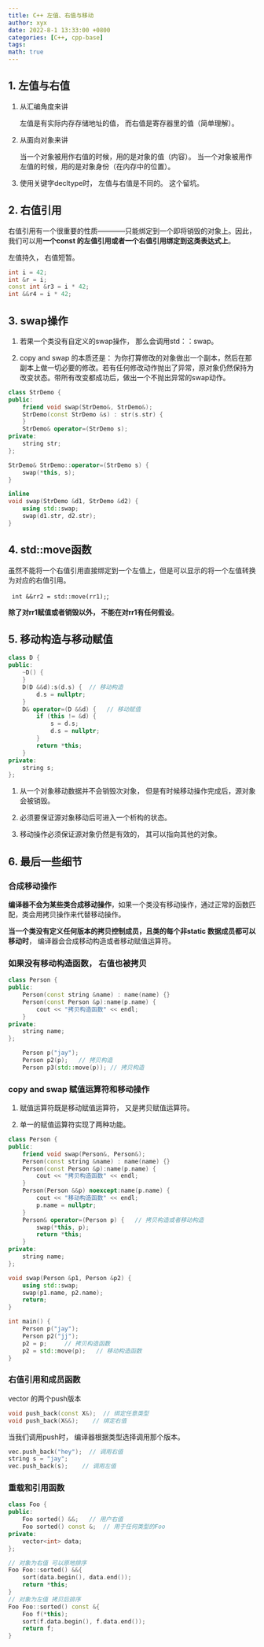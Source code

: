 ```yaml
---
title: C++ 左值、右值与移动
author: xyx
date: 2022-8-1 13:33:00 +0800
categories: [C++, cpp-base]
tags:
math: true
---
```


## 1. 左值与右值

1. 从汇编角度来讲

    左值是有实际内存存储地址的值， 而右值是寄存器里的值（简单理解）。

2. 从面向对象来讲

    当一个对象被用作右值的时候，用的是对象的值（内容）。
    当一个对象被用作左值的时候，用的是对象身份（在内存中的位置）。

3. 使用关键字decltype时， 左值与右值是不同的。
    这个留坑。

## 2. 右值引用

右值引用有一个很重要的性质————只能绑定到一个即将销毁的对象上。因此，我们可以用**一个const 的左值引用或者一个右值引用绑定到这类表达式上**。

左值持久， 右值短暂。

```cpp
int i = 42;
int &r = i;
const int &r3 = i * 42;
int &&r4 = i * 42;
```

## 3. swap操作

1. 若果一个类没有自定义的swap操作， 那么会调用std：：swap。

2. copy and swap 的本质还是：  为你打算修改的对象做出一个副本，然后在那副本上做一切必要的修改。若有任何修改动作抛出了异常，原对象仍然保持为改变状态。带所有改变都成功后，做出一个不抛出异常的swap动作。

```cpp
class StrDemo {
public:
    friend void swap(StrDemo&, StrDemo&);
    StrDemo(const StrDemo &s) : str(s.str) {
    }
    StrDemo& operator=(StrDemo s);
private:
    string str;
};

StrDemo& StrDemo::operator=(StrDemo s) {
    swap(*this, s);
}

inline
void swap(StrDemo &d1, StrDemo &d2) {
    using std::swap;
    swap(d1.str, d2.str);
}
```

## 4. std::move函数

虽然不能将一个右值引用直接绑定到一个左值上，但是可以显示的将一个左值转换为对应的右值引用。

` int &&rr2 = std::move(rr1);`;

**除了对rr1赋值或者销毁以外， 不能在对rr1有任何假设**。

## 5. 移动构造与移动赋值

```cpp
class D {
public:
    ~D() {
    }
    D(D &&d):s(d.s) {  // 移动构造
        d.s = nullptr;
    }
    D& operator=(D &&d) {   // 移动赋值
        if (this != &d) {
            s = d.s;
            d.s = nullptr;
        }
        return *this;
    }
private:
    string s;
};
```

1. 从一个对象移动数据并不会销毁次对象， 但是有时候移动操作完成后，源对象会被销毁。

2. 必须要保证源对象移动后可进入一个析构的状态。

3. 移动操作必须保证源对象仍然是有效的， 其可以指向其他的对象。

## 6. 最后一些细节

### 合成移动操作

**编译器不会为某些类合成移动操作**，如果一个类没有移动操作，通过正常的函数匹配，类会用拷贝操作来代替移动操作。

**当一个类没有定义任何版本的拷贝控制成员，且类的每个非static 数据成员都可以移动时**， 编译器会合成移动构造或者移动赋值运算符。

### 如果没有移动构造函数， 右值也被拷贝

```cpp
class Person {
public:
    Person(const string &name) : name(name) {}
    Person(const Person &p):name(p.name) {
        cout << "拷贝构造函数" << endl;
    }
private:
    string name;
};

    Person p("jay");
    Person p2(p);   // 拷贝构造
    Person p3(std::move(p)); // 拷贝构造
```

### copy and swap 赋值运算符和移动操作

1. 赋值运算符既是移动赋值运算符， 又是拷贝赋值运算符。

2. 单一的赋值运算符实现了两种功能。

```cpp
class Person {
public:
    friend void swap(Person&, Person&);
    Person(const string &name) : name(name) {}
    Person(const Person &p):name(p.name) {
        cout << "拷贝构造函数" << endl;
    }
    Person(Person &&p) noexcept:name(p.name) {
        cout << "移动构造函数" << endl;
        p.name = nullptr;
    }
    Person& operator=(Person p) {   // 拷贝构造或者移动构造
        swap(*this, p);
        return *this;
    }
private:
    string name;
};

void swap(Person &p1, Person &p2) {
    using std::swap;
    swap(p1.name, p2.name);
    return;
}

int main() {
    Person p("jay");
    Person p2("jj");
    p2 = p;     // 拷贝构造函数
    p2 = std::move(p);   // 移动构造函数
}
```

### 右值引用和成员函数

vector 的两个push版本

```cpp
void push_back(const X&);  // 绑定任意类型
void push_back(X&&);    // 绑定右值
```

当我们调用push时， 编译器根据类型选择调用那个版本。

```cpp
vec.push_back("hey");  // 调用右值
string s = "jay";
vec.push_back(s);    // 调用左值
```

### 重载和引用函数

```cpp
class Foo {
public:
    Foo sorted() &&;   // 用户右值
    Foo sorted() const &;  // 用于任何类型的Foo
private:
    vector<int> data;
};

// 对象为右值 可以原地排序
Foo Foo::sorted() &&{
    sort(data.begin(), data.end());
    return *this;
}
// 对象为左值 拷贝后排序
Foo Foo::sorted() const &{
    Foo f(*this);
    sort(f.data.begin(), f.data.end());
    return f;
}
```